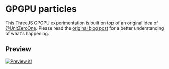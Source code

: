 # GPGPU particles

This ThreeJS GPGPU experimentation is built on top of an original idea of [@UnitZeroOne](https://twitter.com/UnitZeroOne). Please read the [original blog post](http://unitzeroone.com/blog/2011/01/16/the-particle-sessions-part-one-is-this-it/) for a better understanding of what's happening.

## Preview

[![Preview it!](https://github.com/mrgnou/lab/blob/master/src/webgl-gpgpu-particles/preview.jpg)](http://lab.cheron.works/webgl-gpgpu-particles/)